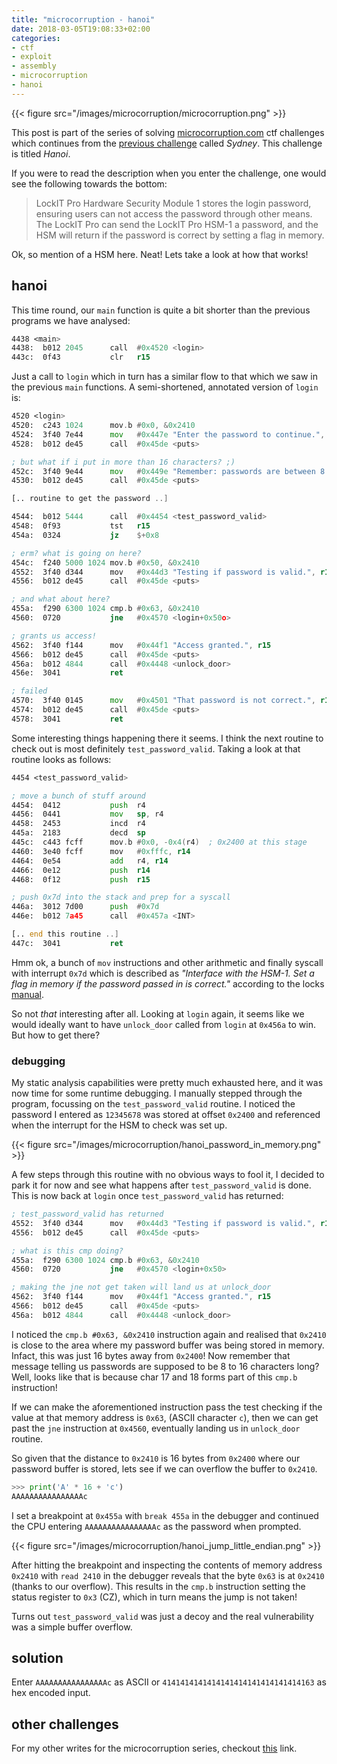 ```yaml
---
title: "microcorruption - hanoi"
date: 2018-03-05T19:08:33+02:00
categories: 
- ctf
- exploit
- assembly
- microcorruption
- hanoi
---
```


{{< figure src="/images/microcorruption/microcorruption.png" >}}

This post is part of the series of solving [microcorruption.com](https://microcorruption.com) ctf challenges which continues from the [previous challenge](https://leonjza.github.io/blog/2018/03/04/microcorruption---sydney/) called _Sydney_. This challenge is titled _Hanoi_.

If you were to read the description when you enter the challenge, one would see the following towards the bottom:

> LockIT Pro Hardware Security Module 1 stores the login password, ensuring users can not access the password through other means. The LockIT Pro can send the LockIT Pro HSM-1 a password, and the HSM will return if the password is correct by setting a flag in memory.

Ok, so mention of a HSM here. Neat! Lets take a look at how that works!
<!--more-->

## hanoi

This time round, our `main` function is quite a bit shorter than the previous programs we have analysed:

```asm
4438 <main>
4438:  b012 2045      call  #0x4520 <login>
443c:  0f43           clr   r15
```

Just a call to `login` which in turn has a similar flow to that which we saw in the previous `main` functions. A semi-shortened, annotated version of `login` is:

```asm
4520 <login>
4520:  c243 1024      mov.b #0x0, &0x2410
4524:  3f40 7e44      mov   #0x447e "Enter the password to continue.", r15
4528:  b012 de45      call  #0x45de <puts>

; but what if i put in more than 16 characters? ;)
452c:  3f40 9e44      mov   #0x449e "Remember: passwords are between 8 and 16 characters.", r15
4530:  b012 de45      call  #0x45de <puts>

[.. routine to get the password ..]

4544:  b012 5444      call  #0x4454 <test_password_valid>
4548:  0f93           tst   r15
454a:  0324           jz    $+0x8

; erm? what is going on here?
454c:  f240 5000 1024 mov.b #0x50, &0x2410
4552:  3f40 d344      mov   #0x44d3 "Testing if password is valid.", r15
4556:  b012 de45      call  #0x45de <puts>

; and what about here?
455a:  f290 6300 1024 cmp.b #0x63, &0x2410
4560:  0720           jne   #0x4570 <login+0x50o>

; grants us access!
4562:  3f40 f144      mov   #0x44f1 "Access granted.", r15
4566:  b012 de45      call  #0x45de <puts>
456a:  b012 4844      call  #0x4448 <unlock_door>
456e:  3041           ret

; failed
4570:  3f40 0145      mov   #0x4501 "That password is not correct.", r15
4574:  b012 de45      call  #0x45de <puts>
4578:  3041           ret
```

Some interesting things happening there it seems. I think the next routine to check out is most definitely `test_password_valid`. Taking a look at that routine looks as follows:

```asm
4454 <test_password_valid>

; move a bunch of stuff around
4454:  0412           push  r4
4456:  0441           mov   sp, r4
4458:  2453           incd  r4
445a:  2183           decd  sp
445c:  c443 fcff      mov.b #0x0, -0x4(r4)  ; 0x2400 at this stage
4460:  3e40 fcff      mov   #0xfffc, r14
4464:  0e54           add   r4, r14
4466:  0e12           push  r14
4468:  0f12           push  r15

; push 0x7d into the stack and prep for a syscall
446a:  3012 7d00      push  #0x7d
446e:  b012 7a45      call  #0x457a <INT>

[.. end this routine ..]
447c:  3041           ret
```

Hmm ok, a bunch of `mov` instructions and other arithmetic and finally syscall with interrupt `0x7d` which is described as _"Interface with the HSM-1. Set a flag in memory if the password passed in is
correct."_ according to the locks [manual](https://microcorruption.com/manual.pdf).

So not _that_ interesting after all. Looking at `login` again, it seems like we would ideally want to have `unlock_door` called from `login` at `0x456a` to win. But how to get there?

### debugging

My static analysis capabilities were pretty much exhausted here, and it was now time for some runtime debugging. I manually stepped through the program, focussing on the `test_password_valid` routine. I noticed the password I entered as `12345678` was stored at offset `0x2400` and referenced when the interrupt for the HSM to check was set up.

{{< figure src="/images/microcorruption/hanoi_password_in_memory.png" >}}

A few steps through this routine with no obvious ways to fool it, I decided to park it for now and see what happens after `test_password_valid` is done. This is now back at `login` once `test_password_valid` has returned:

```asm
; test_password_valid has returned
4552:  3f40 d344      mov   #0x44d3 "Testing if password is valid.", r15
4556:  b012 de45      call  #0x45de <puts>

; what is this cmp doing?
455a:  f290 6300 1024 cmp.b #0x63, &0x2410
4560:  0720           jne   #0x4570 <login+0x50>

; making the jne not get taken will land us at unlock_door
4562:  3f40 f144      mov   #0x44f1 "Access granted.", r15
4566:  b012 de45      call  #0x45de <puts>
456a:  b012 4844      call  #0x4448 <unlock_door>
```

I noticed the `cmp.b #0x63, &0x2410` instruction again and realised that `0x2410` is close to the area where my password buffer was being stored in memory. Infact, this was just 16 bytes away from `0x2400`! Now remember that message telling us passwords are supposed to be 8 to 16 characters long? Well, looks like that is because char 17 and 18 forms part of this `cmp.b` instruction!

If we can make the aforementioned instruction pass the test checking if the value at that memory address is `0x63`, (ASCII character `c`), then we can get past the `jne` instruction at `0x4560`, eventually landing us in `unlock_door` routine.

So given that the distance to `0x2410` is 16 bytes from `0x2400` where our password buffer is stored, lets see if we can overflow the buffer to `0x2410`.

```python
>>> print('A' * 16 + 'c')
AAAAAAAAAAAAAAAAc
```

I set a breakpoint at `0x455a` with `break 455a` in the debugger and continued the CPU entering `AAAAAAAAAAAAAAAAc` as the password when prompted.

{{< figure src="/images/microcorruption/hanoi_jump_little_endian.png" >}}

After hitting the breakpoint and inspecting the contents of memory address `0x2410` with `read 2410` in the debugger reveals that the byte `0x63` is at `0x2410` (thanks to our overflow). This results in the `cmp.b` instruction setting the status register to `0x3` (CZ), which in turn means the jump is not taken!

Turns out `test_password_valid` was just a decoy and the real vulnerability was a simple buffer overflow.

## solution

Enter `AAAAAAAAAAAAAAAAc` as ASCII or `4141414141414141414141414141414163` as hex encoded input.

## other challenges

For my other writes for the microcorruption series, checkout [this](https://leonjza.github.io/categories/microcorruption/) link.
